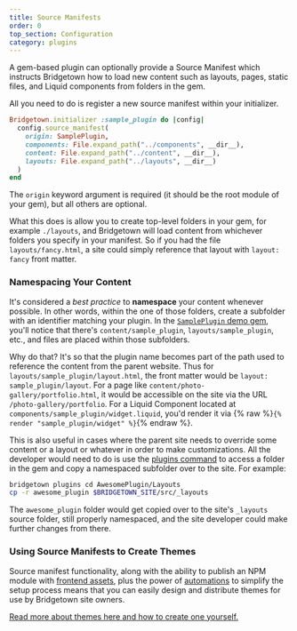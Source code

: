 ```yaml
---
title: Source Manifests
order: 0
top_section: Configuration
category: plugins
---
```


A gem-based plugin can optionally provide a Source Manifest which instructs
Bridgetown how to load new content such as layouts, pages, static files, and
Liquid components from folders in the gem.

All you need to do is register a new source manifest within your initializer.

```ruby
Bridgetown.initializer :sample_plugin do |config|
  config.source_manifest(
    origin: SamplePlugin,
    components: File.expand_path("../components", __dir__),
    content: File.expand_path("../content", __dir__),
    layouts: File.expand_path("../layouts", __dir__)
  )
end
```

The `origin` keyword argument is required (it should be the root module of your gem),
but all others are optional.

What this does is allow you to create top-level folders in your gem, for example `./layouts`,
and Bridgetown will load content from whichever folders you specify in your
manifest. So if you had the file `layouts/fancy.html`, a site could simply
reference that layout with `layout: fancy` front matter.

### Namespacing Your Content

It's considered a _best practice_ to **namespace** your content whenever possible.
In other words, within the one of those folders, create a subfolder with an
identifier matching your plugin. In the [`SamplePlugin` demo gem](https://github.com/bridgetownrb/bridgetown-sample-plugin),
you'll notice that there's `content/sample_plugin`, `layouts/sample_plugin`, etc.,
and files are placed within those subfolders.

Why do that? It's so that the plugin name becomes part of the path used to
reference the content from the parent website. Thus for `layouts/sample_plugin/layout.html`,
the front matter would be `layout: sample_plugin/layout`. For a page like
`content/photo-gallery/portfolio.html`, it would be accessible on the site via the
URL `/photo-gallery/portfolio`. For a Liquid Component located at `components/sample_plugin/widget.liquid`, you'd render it via {% raw %}`{% render "sample_plugin/widget" %}`{% endraw %}.

This is also useful in cases where the parent site needs to override some content
or a layout or whatever in order to make customizations. All the developer would
need to do is use the [plugins command](/docs/commands/plugins) to access a
folder in the gem and copy a namespaced subfolder over to the site. For example:

```sh
bridgetown plugins cd AwesomePlugin/Layouts
cp -r awesome_plugin $BRIDGETOWN_SITE/src/_layouts
```

The `awesome_plugin` folder would get copied over to the site's `_layouts` source
folder, still properly namespaced, and the site developer could make further
changes from there.

### Using Source Manifests to Create Themes

Source manifest functionality, along with the ability to publish an NPM module
with [frontend assets](/docs/plugins/gems-and-frontend), plus the
power of [automations](/docs/automations) to simplify the setup process means
that you can easily design and distribute themes for use by Bridgetown site
owners.

[Read more about themes here and how to create one yourself.](/docs/themes)
